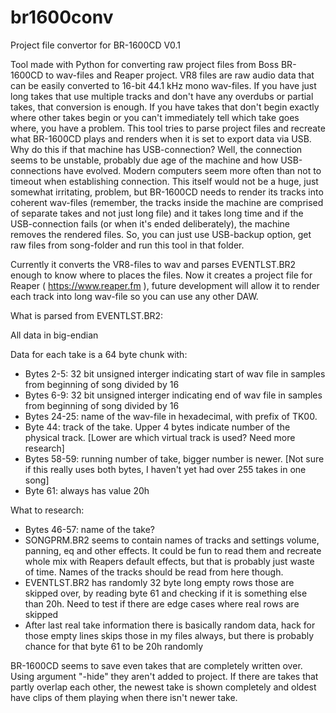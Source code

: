 # br1600conv
Project file convertor for BR-1600CD
V0.1

Tool made with Python for converting raw project files from Boss BR-1600CD to wav-files and Reaper project.
VR8 files are raw audio data that can be easily converted to 16-bit 44.1 kHz mono wav-files. If you have just long takes that use multiple tracks and don't have any overdubs or partial takes, that conversion is enough. If you have takes that don't begin exactly where other takes begin or you can't immediately tell which take goes where, you have a problem. This tool tries to parse project files and recreate what BR-1600CD plays and renders when it is set to export data via USB.
Why do this if that machine has USB-connection? Well, the connection seems to be unstable, probably due age of the machine and how USB-connections have evolved. Modern computers seem more often than not to timeout when establishing connection. This itself would not be a huge, just somewhat irritating, problem, but BR-1600CD needs to render its tracks into coherent wav-files (remember, the tracks inside the machine are comprised of separate takes and not just long file) and it takes long time and if the USB-connection fails (or when it's ended deliberately), the machine removes the rendered files.
So, you can just use USB-backup option, get raw files from song-folder and run this tool in that folder.

Currently it converts the VR8-files to wav and parses EVENTLST.BR2 enough to know where to places the files. Now it creates a project file for Reaper ( https://www.reaper.fm ), future development will allow it to render each track into long wav-file so you can use any other DAW.

What is parsed from EVENTLST.BR2:

All data in big-endian

Data for each take is a 64 byte chunk with:
- Bytes 2-5: 32 bit unsigned interger indicating start of wav file in samples from beginning of song divided by 16
- Bytes 6-9: 32 bit unsigned interger indicating end of wav file in samples from beginning of song divided by 16
- Bytes 24-25: name of the wav-file in hexadecimal, with prefix of TK00.
- Byte 44: track of the take. Upper 4 bytes indicate number of the physical track. [Lower are which virtual track is used? Need more research]
- Bytes 58-59: running number of take, bigger number is newer. [Not sure if this really uses both bytes, I haven't yet had over 255 takes in one song]
- Byte 61: always has value 20h

What to research:
- Bytes 46-57: name of the take?
- SONGPRM.BR2 seems to contain names of tracks and settings volume, panning, eq and other effects. It could be fun to read them and recreate whole mix with Reapers default effects, but that is probably just waste of time. Names of the tracks should be read from here though.
- EVENTLST.BR2 has randomly 32 byte long empty rows those are skipped over, by reading byte 61 and checking if it is something else than 20h. Need to test if there are edge cases where real rows are skipped
- After last real take information there is basically random data, hack for those empty lines skips those in my files always, but there is probably chance for that byte 61 to be 20h randomly

BR-1600CD seems to save even takes that are completely written over. Using argument "-hide" they aren't added to project. If there are takes that partly overlap each other, the newest take is shown completely and oldest have clips of them playing when there isn't newer take.
